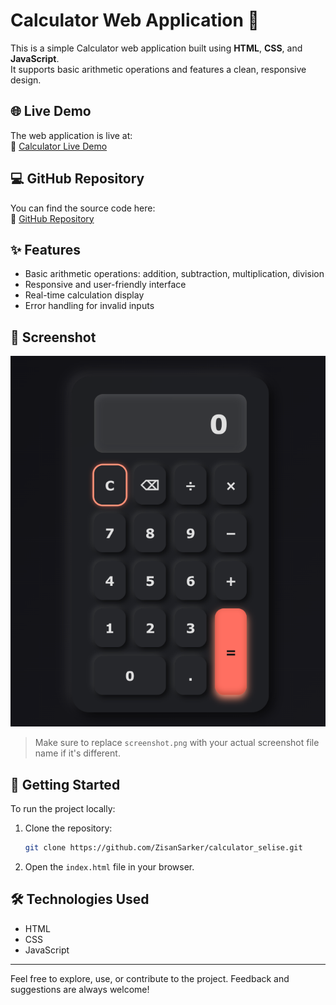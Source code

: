 # Calculator Web Application 🧮

This is a simple Calculator web application built using **HTML**, **CSS**, and **JavaScript**.  
It supports basic arithmetic operations and features a clean, responsive design.

## 🌐 Live Demo

The web application is live at:  
🔗 [Calculator Live Demo](https://calculator-selise.vercel.app/)

## 💻 GitHub Repository

You can find the source code here:  
🔗 [GitHub Repository](https://github.com/ZisanSarker/calculator_selise)

## ✨ Features

- Basic arithmetic operations: addition, subtraction, multiplication, division
- Responsive and user-friendly interface
- Real-time calculation display
- Error handling for invalid inputs

## 📸 Screenshot

![Calculator Screenshot](./Screenshot.png)  
> Make sure to replace `screenshot.png` with your actual screenshot file name if it's different.

## 🚀 Getting Started

To run the project locally:

1. Clone the repository:
   ```bash
   git clone https://github.com/ZisanSarker/calculator_selise.git
   ```
2. Open the `index.html` file in your browser.

## 🛠️ Technologies Used

- HTML
- CSS
- JavaScript

---

Feel free to explore, use, or contribute to the project. Feedback and suggestions are always welcome!

